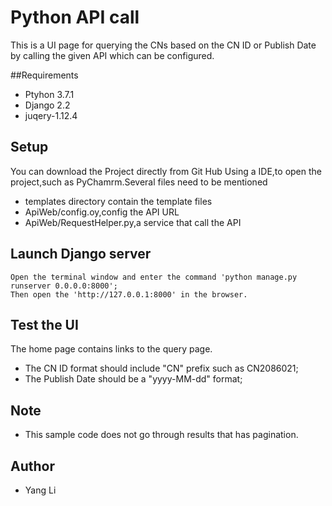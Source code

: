 # Python API call
This is a UI page for querying the CNs based on the CN ID or Publish Date by calling the given API which can be configured.

##Requirements
 - Ptyhon 3.7.1
 - Django 2.2
 - juqery-1.12.4

## Setup
You can download the Project directly from Git Hub
Using a IDE,to open the project,such as PyChamrm.Several files need to be mentioned
 - templates directory contain the template files
 - ApiWeb/config.oy,config the API URL
 - ApiWeb/RequestHelper.py,a service that call the API

## Launch Django server
	Open the terminal window and enter the command 'python manage.py runserver 0.0.0.0:8000';
	Then open the 'http://127.0.0.1:8000' in the browser.

## Test the UI
The home page contains links to the query page.
 - The CN ID format should include "CN" prefix such as CN2086021;
 - The Publish Date should be a "yyyy-MM-dd" format;

 ## Note

 - This sample code does not go through results that has pagination.

## Author
 - Yang Li
